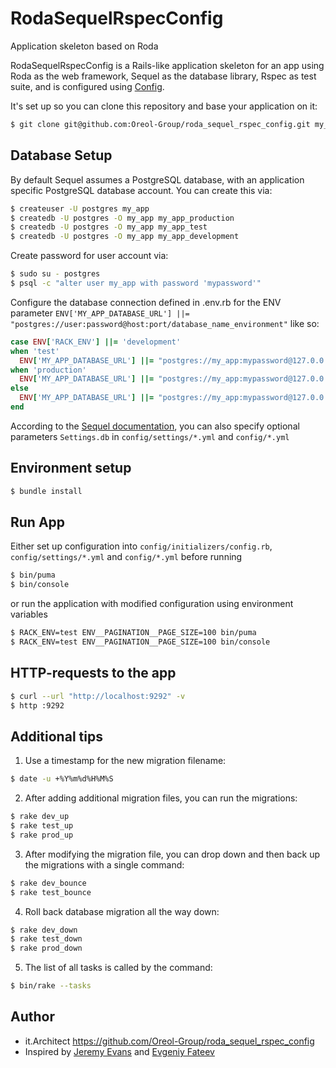 # RodaSequelRspecConfig
Application skeleton based on Roda

RodaSequelRspecConfig is a Rails-like application skeleton for an app using Roda as the web framework, Sequel as the database library, Rspec as test suite, and is configured using [Config](https://github.com/rubyconfig/config).

It's set up so you can clone this repository and base your application on it:
```bash
$ git clone git@github.com:Oreol-Group/roda_sequel_rspec_config.git my_app && cd my_app && rake "setup[MyApp]"
```
## Database Setup
By default Sequel assumes a PostgreSQL database, with an application specific PostgreSQL database account.  You can create this via:
```bash
$ createuser -U postgres my_app
$ createdb -U postgres -O my_app my_app_production
$ createdb -U postgres -O my_app my_app_test
$ createdb -U postgres -O my_app my_app_development
```
Create password for user account via:
```bash
$ sudo su - postgres
$ psql -c "alter user my_app with password 'mypassword'"
```
Configure the database connection defined in .env.rb for the ENV parameter `ENV['MY_APP_DATABASE_URL'] ||= "postgres://user:password@host:port/database_name_environment"` like so:
```ruby
case ENV['RACK_ENV'] ||= 'development'
when 'test'
  ENV['MY_APP_DATABASE_URL'] ||= "postgres://my_app:mypassword@127.0.0.1:5432/my_app_test"
when 'production'
  ENV['MY_APP_DATABASE_URL'] ||= "postgres://my_app:mypassword@127.0.0.1:5432/my_app_production"
else
  ENV['MY_APP_DATABASE_URL'] ||= "postgres://my_app:mypassword@127.0.0.1:5432/my_app_development"
end
```
According to the [Sequel documentation](https://github.com/jeremyevans/sequel#connecting-to-a-database-), you can also specify optional parameters `Settings.db` in `config/settings/*.yml` and `config/*.yml`
## Environment setup
```bash
$ bundle install
```
## Run App
Either set up configuration into `config/initializers/config.rb`, `config/settings/*.yml` and `config/*.yml` before running

```bash
$ bin/puma
$ bin/console
```
or run the application with modified configuration using environment variables
```bash
$ RACK_ENV=test ENV__PAGINATION__PAGE_SIZE=100 bin/puma
$ RACK_ENV=test ENV__PAGINATION__PAGE_SIZE=100 bin/console
```
## HTTP-requests to the app
```bash
$ curl --url "http://localhost:9292" -v
$ http :9292
```
## Additional tips
1. Use a timestamp for the new migration filename:
```bash
$ date -u +%Y%m%d%H%M%S
```
2. After adding additional migration files, you can run the migrations:
```bash
$ rake dev_up  
$ rake test_up 
$ rake prod_up 
```
3. After modifying the migration file, you can drop down and then back up the migrations with a single command:
```bash
$ rake dev_bounce  
$ rake test_bounce 
```
4. Roll back database migration all the way down:
```bash
$ rake dev_down  
$ rake test_down 
$ rake prod_down 
```
5. The list of all tasks is called by the command:
```bash
$ bin/rake --tasks
````
## Author
* it.Architect https://github.com/Oreol-Group/roda_sequel_rspec_config
* Inspired by [Jeremy Evans](https://github.com/jeremyevans/roda-sequel-stack) and [Evgeniy Fateev](https://github.com/psylone/ads-microservice)
